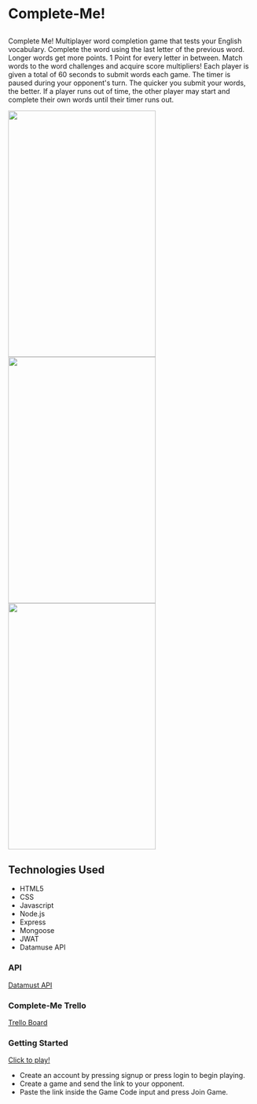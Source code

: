 # Complete-Me!

##
Complete Me!
Multiplayer word completion game that tests your English vocabulary.
Complete the word using the last letter of the previous word.
Longer words get more points. 1 Point for every letter in between.
Match words to the word challenges and acquire score multipliers!
Each player is given a total of 60 seconds to submit words each game.
The timer is paused during your opponent's turn.
The quicker you submit your words, the better.
If a player runs out of time, the other player may start and complete their own words until their timer runs out.

<img src="./public/images/" height="500" width="300">
<img src="./public/images/" height="500" width="300">
<img src="./public/images/" height="500" width="300">


## Technologies Used 
- HTML5
- CSS
- Javascript
- Node.js
- Express
- Mongoose
- JWAT
- Datamuse API

### API
[Datamust API](https://www.datamuse.com/api/)

### Complete-Me Trello
[Trello Board](https://trello.com/b/tjasIU3z/complete-me)

### Getting Started
[Click to play!](https://complete-me-multiplayer.herokuapp.com/)
- Create an account by pressing signup or press login to begin playing.
- Create a game and send the link to your opponent.
- Paste the link inside the Game Code input and press Join Game.